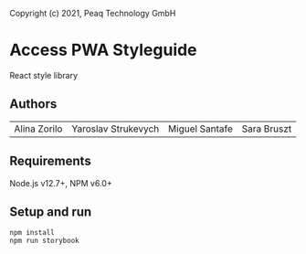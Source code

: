 Copyright (c) 2021, Peaq Technology GmbH
# Access PWA Styleguide

React style library

## Authors

<table style="text-align: center; border-width: 0;">
  <tr>
   <td>Alina Zorilo
   </td>
   <td>Yaroslav Strukevych<br/>
   </td>
   <td>Miguel Santafe<br/>
   </td>	  
   <td>Sara Bruszt<br/>
   </td>	  
</tr>
</table>

## Requirements

Node.js v12.7+, NPM v6.0+

## Setup and run

```
npm install
npm run storybook
```
